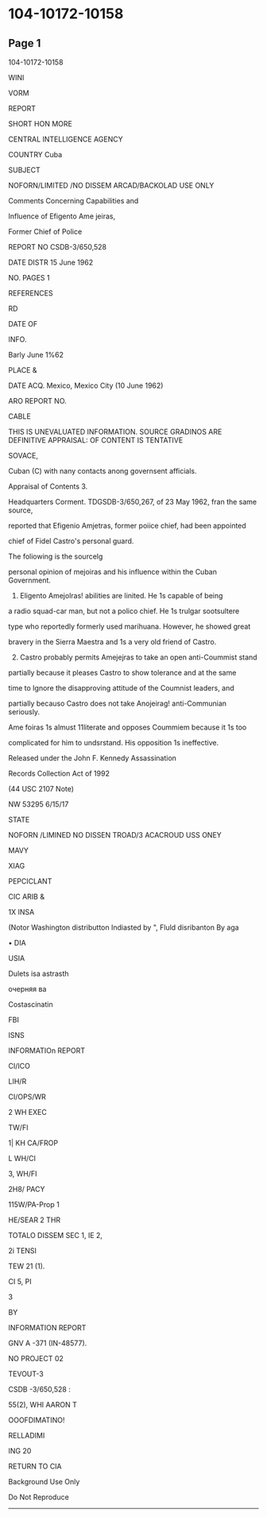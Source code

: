# 104-10172-10158

## Page 1

104-10172-10158

WINI

VORM

REPORT

SHORT HON MORE

CENTRAL INTELLIGENCE AGENCY

COUNTRY Cuba

SUBJECT

NOFORN/LIMITED /NO DISSEM ARCAD/BACKOLAD USE ONLY

Comments Concerning Capabilities and

Influence of Efigento Ame jeiras,

Former Chief of Police

REPORT NO CSDB-3/650,528

DATE DISTR 15 June 1962

NO. PAGES 1

REFERENCES

RD

DATE OF

INFO.

Barly June 1%62

PLACE &

DATE ACQ. Mexico, Mexico City (10 June 1962)

ARO REPORT NO.

CABLE

THIS IS UNEVALUATED INFORMATION. SOURCE GRADINOS ARE DEFINITIVE APPRAISAL: OF CONTENT IS TENTATIVE

SOVACE,

Cuban (C) with nany contacts anong governsent afficials.

Appraisal of Contents 3.

Headquarters Corment. TDGSDB-3/650,267, of 23 May 1962, fran the same source,

reported that Efigenio Amjetras, former poiice chief, had been appointed

chief of Fidel Castro's personal guard.

The foliowing is the sourcelg

personal opinion of mejoiras and his influence within the Cuban Government.

1. Eligento Amejolras! abilities are linited. He 1s capable of being

a radio squad-car man, but not a polico chief. He 1s trulgar sootsultere

type who reportedly formerly used marihuana. However, he showed great

bravery in the Sierra Maestra and 1s a very old friend of Castro.

2. Castro probably permits Amejejras to take an open anti-Coummist stand

partially because it pleases Castro to show tolerance and at the same

time to Ignore the disapproving attitude of the Coumnist leaders, and

partially becauso Castro does not take Anojeirag! anti-Communian seriously.

Ame foiras 1s almust 11literate and opposes Coummiem because it 1s too

complicated for him to undsrstand. His opposition 1s ineffective.

Released under the John F. Kennedy Assassination

Records Collection Act of 1992

(44 USC 2107 Note)

NW 53295 6/15/17

STATE

NOFORN /LIMINED NO DISSEN TROAD/3 ACACROUD USS ONEY

MAVY

XIAG

PEPCICLANT

CIC ARIB &

1X INSA

(Notor Washington distributton Indiasted by ", Fluld disribanton By aga

• DIA

USIA

Dulets isa astrasth

очерняя ва

Costascinatin

FBI

ISNS

INFORMATIOn REPORT

CI/ICO

LIH/R

CI/OPS/WR

2 WH EXEC

TW/FI

1| KH CA/FROP

L WH/CI

3, WH/FI

2H8/ PACY

115W/PA-Prop 1

HE/SEAR 2 THR

TOTALO DISSEM SEC 1, IE 2,

2i TENSI

TEW 21 (1).

CI 5, PI

3

BY

INFORMATION REPORT

GNV A -371 (IN-48577).

NO PROJECT 02

TEVOUT-3

CSDB -3/650,528 :

55(2), WHI AARON T

OOOFDIMATINO!

RELLADIMI

ING 20

RETURN TO CIA

Background Use Only

Do Not Reproduce

---

